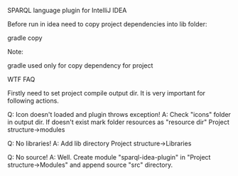 SPARQL language plugin for IntelliJ IDEA


Before run in idea need to copy project dependencies into lib folder:
 
gradle copy


Note:

gradle used only for copy dependency for project


WTF FAQ

Firstly need to set project compile output dir. It is very important for following actions.


Q: Icon doesn't loaded and plugin throws exception!
A: Check "icons" folder in output dir. If doesn't exist mark folder resources as "resource dir" Project structure->modules

Q: No libraries!
A: Add lib directory Project structure->Libraries

Q: No source!
A: Well. Create module "sparql-idea-plugin" in "Project structure->Modules" and append source "src" directory.

